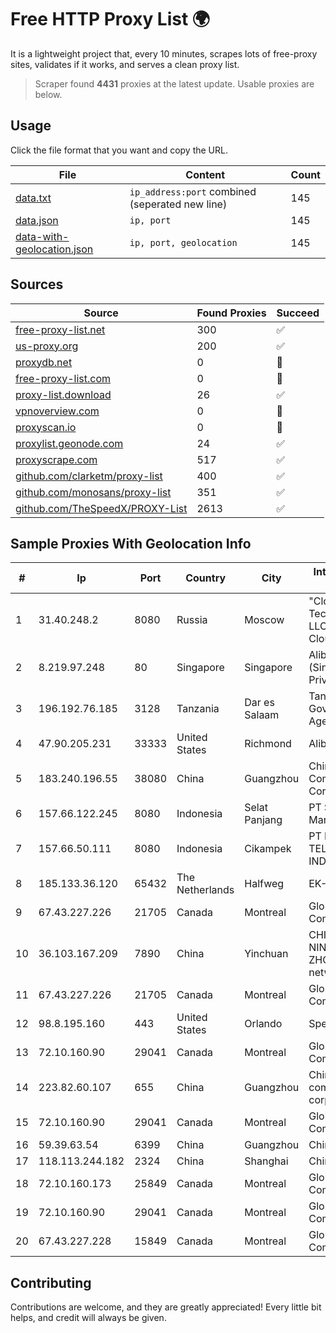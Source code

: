 
# Free HTTP Proxy List 🌍

It is a lightweight project that, every 10 minutes, scrapes lots of free-proxy sites, validates if it works, and serves a clean proxy list.


> Scraper found **4431** proxies at the latest update. Usable proxies are below.

## Usage

Click the file format that you want and copy the URL.


|File|Content|Count|
|----|-------|-----|
|[data.txt](https://raw.githubusercontent.com/themiralay/Proxy-List-World/master/data.txt)|`ip_address:port` combined (seperated new line)|145|
|[data.json](https://raw.githubusercontent.com/themiralay/Proxy-List-World/master/data.json)|`ip, port`|145|
|[data-with-geolocation.json](https://raw.githubusercontent.com/themiralay/Proxy-List-World/master/data-with-geolocation.json)|`ip, port, geolocation`|145|

## Sources

|Source|Found Proxies|Succeed|
|------|-------------|-------|
|[free-proxy-list.net](https://free-proxy-list.net)|300|✅|
|[us-proxy.org](https://www.us-proxy.org)|200|✅|
|[proxydb.net](http://proxydb.net)|0|🚫|
|[free-proxy-list.com](https://free-proxy-list.com/?page=&port=&type%5B%5D=http&type%5B%5D=https&up_time=0&search=Search)|0|🚫|
|[proxy-list.download](https://www.proxy-list.download/HTTP)|26|✅|
|[vpnoverview.com](https://vpnoverview.com/privacy/anonymous-browsing/free-proxy-servers)|0|🚫|
|[proxyscan.io](https://www.proxyscan.io)|0|🚫|
|[proxylist.geonode.com](https://proxylist.geonode.com/api/proxy-list?limit=300&page=1&sort_by=lastChecked&sort_type=desc&protocols=http,https)|24|✅|
|[proxyscrape.com](https://api.proxyscrape.com/v2/?request=displayproxies&protocol=http&timeout=10000&country=all&ssl=all&anonymity=all)|517|✅|
|[github.com/clarketm/proxy-list](https://raw.githubusercontent.com/clarketm/proxy-list/master/proxy-list-raw.txt)|400|✅|
|[github.com/monosans/proxy-list](https://raw.githubusercontent.com/monosans/proxy-list/main/proxies/http.txt)|351|✅|
|[github.com/TheSpeedX/PROXY-List](https://raw.githubusercontent.com/TheSpeedX/PROXY-List/master/http.txt)|2613|✅|


## Sample Proxies With Geolocation Info

|#|Ip|Port|Country|City|Internet Service Provider|
|-|--|----|-------|----|-------------------------|
|1|31.40.248.2|8080|Russia|Moscow|"Cloud Technologies" LLC trading as Cloud.ru|
|2|8.219.97.248|80|Singapore|Singapore|Alibaba Cloud (Singapore) Private Limited|
|3|196.192.76.185|3128|Tanzania|Dar es Salaam|Tanzania e-Government Agency|
|4|47.90.205.231|33333|United States|Richmond|Alibaba.com LLC|
|5|183.240.196.55|38080|China|Guangzhou|China Mobile Communications Corporation|
|6|157.66.122.245|8080|Indonesia|Selat Panjang|PT Solusi Digital Manira|
|7|157.66.50.111|8080|Indonesia|Cikampek|PT BARAYA TELEKOMUNIKASI INDONESIA|
|8|185.133.36.120|65432|The Netherlands|Halfweg|EK-Media B.V.|
|9|67.43.227.226|21705|Canada|Montreal|GloboTech Communications|
|10|36.103.167.209|7890|China|Yinchuan|CHINANET NINGXIA province ZHONGWEI IDC network|
|11|67.43.227.226|21705|Canada|Montreal|GloboTech Communications|
|12|98.8.195.160|443|United States|Orlando|Spectrum|
|13|72.10.160.90|29041|Canada|Montreal|GloboTech Communications|
|14|223.82.60.107|655|China|Guangzhou|China Mobile communications corporation|
|15|72.10.160.90|29041|Canada|Montreal|GloboTech Communications|
|16|59.39.63.54|6399|China|Guangzhou|Chinanet|
|17|118.113.244.182|2324|China|Shanghai|Chinanet|
|18|72.10.160.173|25849|Canada|Montreal|GloboTech Communications|
|19|72.10.160.90|29041|Canada|Montreal|GloboTech Communications|
|20|67.43.227.228|15849|Canada|Montreal|GloboTech Communications|



## Contributing

Contributions are welcome, and they are greatly appreciated! Every
little bit helps, and credit will always be given.


